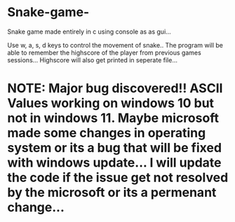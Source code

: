# Snake-game-
Snake game made entirely in c using console as as gui...

Use w, a, s, d keys to control the movement of snake..
The program will be able to remember the highscore of the player from previous games sessions...
Highscore will also get printed in seperate file...



# NOTE: Major bug discovered!! ASCII Values working on windows 10 but not in windows 11. Maybe microsoft made some changes in operating system or its a bug that will be fixed with windows update... I will update the code if the issue get not resolved by the microsoft or its a permenant change...
